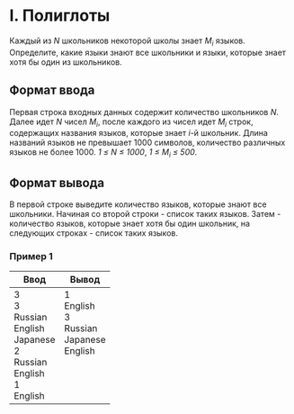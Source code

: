 # I. Полиглоты

Каждый из *N* школьников некоторой школы знает *M<sub>i</sub>* языков. Определите, какие языки знают все школьники и языки, которые знает хотя бы один из школьников.

## Формат ввода
Первая строка входных данных содержит количество школьников *N*. Далее идет *N* чисел *M<sub>i</sub>*, после каждого из чисел идет *M<sub>i</sub>* строк, содержащих названия языков, которые знает *i*-й школьник. Длина названий языков не превышает 1000 символов, количество различных языков не более 1000. *1 ≤ N ≤ 1000*, *1 ≤ M<sub>i</sub> ≤ 500*.

## Формат вывода
В первой строке выведите количество языков, которые знают все школьники. Начиная со второй строки - список таких языков. Затем - количество языков, которые знает хотя бы один школьник, на следующих строках - список таких языков.

### Пример 1
Ввод | Вывод
---| ---
3 <br> 3 <br> Russian <br> English <br> Japanese <br> 2 <br> Russian <br> English <br> 1 <br> English | 1 <br> English <br> 3 <br> Russian <br> Japanese <br> English <br><br><br><br><br>
